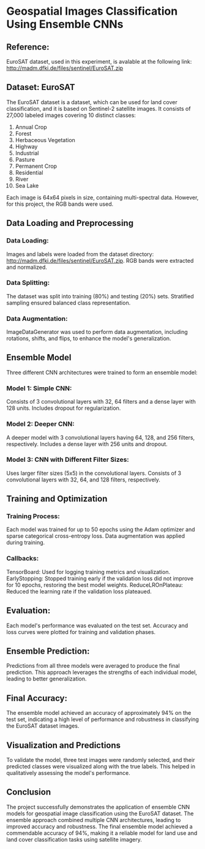 # Geospatial Images Classification Using Ensemble CNNs

## Reference: 
EuroSAT dataset, used in this experiment, is avalable at the following link: <http://madm.dfki.de/files/sentinel/EuroSAT.zip>

## Dataset: EuroSAT

The EuroSAT dataset is a dataset, which can be used for land cover classification, and it is based on Sentinel-2 satellite images. It consists of 27,000 labeled images covering 10 distinct classes:

1. Annual Crop
2. Forest
3. Herbaceous Vegetation
4. Highway
5. Industrial
6. Pasture
7. Permanent Crop
8. Residential
9. River
10. Sea Lake

Each image is 64x64 pixels in size, containing multi-spectral data. 
However, for this project, the RGB bands were used.

## Data Loading and Preprocessing

  ### Data Loading:
  Images and labels were loaded from the dataset directory: <http://madm.dfki.de/files/sentinel/EuroSAT.zip>.
  RGB bands were extracted and normalized.

  ### Data Splitting:
  The dataset was split into training (80%) and testing (20%) sets.
  Stratified sampling ensured balanced class representation.

  ### Data Augmentation:
  ImageDataGenerator was used to perform data augmentation, including rotations, shifts, and flips, to enhance the model's generalization.

## Ensemble Model
Three different CNN architectures were trained to form an ensemble model:

  ### Model 1: Simple CNN:
  Consists of 3 convolutional layers with 32, 64 filters and a dense layer with 128 units.
  Includes dropout for regularization.

  ### Model 2: Deeper CNN:
  A deeper model with 3 convolutional layers having 64, 128, and 256 filters, respectively.
  Includes a dense layer with 256 units and dropout.

  ### Model 3: CNN with Different Filter Sizes:
  Uses larger filter sizes (5x5) in the convolutional layers.
  Consists of 3 convolutional layers with 32, 64, and 128 filters, respectively.

## Training and Optimization

  ### Training Process:
  Each model was trained for up to 50 epochs using the Adam optimizer and sparse categorical cross-entropy loss.
  Data augmentation was applied during training.
  
  ### Callbacks:
  TensorBoard: Used for logging training metrics and visualization.
  EarlyStopping: Stopped training early if the validation loss did not improve for 10 epochs, restoring the best model weights.
  ReduceLROnPlateau: Reduced the learning rate if the validation loss plateaued.

## Evaluation:
Each model's performance was evaluated on the test set.
Accuracy and loss curves were plotted for training and validation phases.

## Ensemble Prediction:
Predictions from all three models were averaged to produce the final prediction.
This approach leverages the strengths of each individual model, leading to better generalization.

## Final Accuracy:
The ensemble model achieved an accuracy of approximately 94% on the test set, indicating a high level of performance and robustness in classifying the EuroSAT dataset images.

## Visualization and Predictions
To validate the model, three test images were randomly selected, and their predicted classes were visualized along with the true labels. This helped in qualitatively assessing the model's performance.

## Conclusion
The project successfully demonstrates the application of ensemble CNN models for geospatial image classification using the EuroSAT dataset. The ensemble approach combined multiple CNN architectures, leading to improved accuracy and robustness. The final ensemble model achieved a commendable accuracy of 94%, making it a reliable model for land use and land cover classification tasks using satellite imagery.

